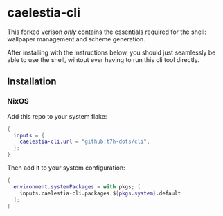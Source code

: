 # caelestia-cli

This forked verison _only_ contains the essentials required for the shell: wallpaper management and scheme generation.

After installing with the instructions below, you should just seamlessly be able to use the shell, wihtout ever having to run this cli tool directly.

## Installation

### NixOS
Add this repo to your system flake:
```nix
{
  inputs = {
    caelestia-cli.url = "github:t7h-dots/cli";
  };
}
```
Then add it to your system configuration:
```nix
{
  environment.systemPackages = with pkgs; [
    inputs.caelestia-cli.packages.${pkgs.system}.default
  ];
}
```
